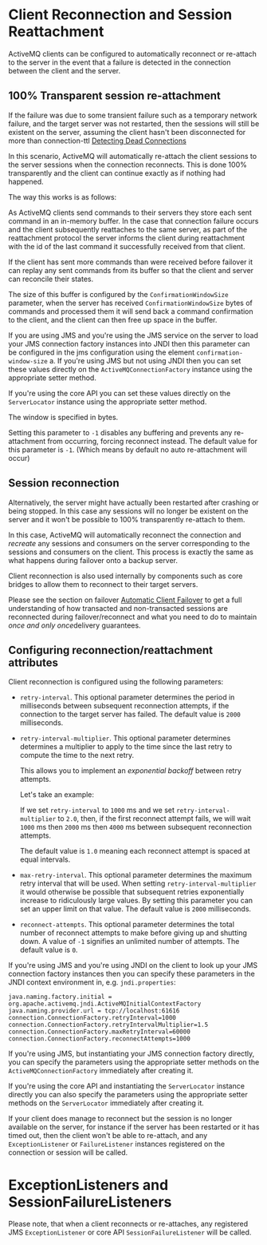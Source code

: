 # Client Reconnection and Session Reattachment

ActiveMQ clients can be configured to automatically reconnect or
re-attach to the server in the event that a failure is detected in the
connection between the client and the server.

## 100% Transparent session re-attachment

If the failure was due to some transient failure such as a temporary
network failure, and the target server was not restarted, then the
sessions will still be existent on the server, assuming the client
hasn't been disconnected for more than connection-ttl [Detecting Dead Connections](connection-ttl.md)

In this scenario, ActiveMQ will automatically re-attach the client
sessions to the server sessions when the connection reconnects. This is
done 100% transparently and the client can continue exactly as if
nothing had happened.

The way this works is as follows:

As ActiveMQ clients send commands to their servers they store each sent
command in an in-memory buffer. In the case that connection failure
occurs and the client subsequently reattaches to the same server, as
part of the reattachment protocol the server informs the client during
reattachment with the id of the last command it successfully received
from that client.

If the client has sent more commands than were received before failover
it can replay any sent commands from its buffer so that the client and
server can reconcile their states.

The size of this buffer is configured by the `ConfirmationWindowSize`
parameter, when the server has received `ConfirmationWindowSize` bytes
of commands and processed them it will send back a command confirmation
to the client, and the client can then free up space in the buffer.

If you are using JMS and you're using the JMS service on the server to
load your JMS connection factory instances into JNDI then this parameter
can be configured in the jms configuration using the element
`confirmation-window-size` a. If you're using JMS but not using JNDI
then you can set these values directly on the
`ActiveMQConnectionFactory` instance using the appropriate setter
method.

If you're using the core API you can set these values directly on the
`ServerLocator` instance using the appropriate setter method.

The window is specified in bytes.

Setting this parameter to `-1` disables any buffering and prevents any
re-attachment from occurring, forcing reconnect instead. The default
value for this parameter is `-1`. (Which means by default no auto
re-attachment will occur)

## Session reconnection

Alternatively, the server might have actually been restarted after
crashing or being stopped. In this case any sessions will no longer be
existent on the server and it won't be possible to 100% transparently
re-attach to them.

In this case, ActiveMQ will automatically reconnect the connection and
*recreate* any sessions and consumers on the server corresponding to the
sessions and consumers on the client. This process is exactly the same
as what happens during failover onto a backup server.

Client reconnection is also used internally by components such as core
bridges to allow them to reconnect to their target servers.

Please see the section on failover [Automatic Client Failover](ha.md) to get a full understanding of how
transacted and non-transacted sessions are reconnected during
failover/reconnect and what you need to do to maintain *once and only
once*delivery guarantees.

## Configuring reconnection/reattachment attributes

Client reconnection is configured using the following parameters:

-   `retry-interval`. This optional parameter determines the period in
    milliseconds between subsequent reconnection attempts, if the
    connection to the target server has failed. The default value is
    `2000` milliseconds.

-   `retry-interval-multiplier`. This optional parameter determines
    determines a multiplier to apply to the time since the last retry to
    compute the time to the next retry.

    This allows you to implement an *exponential backoff* between retry
    attempts.

    Let's take an example:

    If we set `retry-interval` to `1000` ms and we set
    `retry-interval-multiplier` to `2.0`, then, if the first reconnect
    attempt fails, we will wait `1000` ms then `2000` ms then `4000` ms
    between subsequent reconnection attempts.

    The default value is `1.0` meaning each reconnect attempt is spaced
    at equal intervals.

-   `max-retry-interval`. This optional parameter determines the maximum
    retry interval that will be used. When setting
    `retry-interval-multiplier` it would otherwise be possible that
    subsequent retries exponentially increase to ridiculously large
    values. By setting this parameter you can set an upper limit on that
    value. The default value is `2000` milliseconds.

-   `reconnect-attempts`. This optional parameter determines the total
    number of reconnect attempts to make before giving up and shutting
    down. A value of `-1` signifies an unlimited number of attempts. The
    default value is `0`.

If you're using JMS and you're using JNDI on the client to look up your
JMS connection factory instances then you can specify these parameters
in the JNDI context environment in, e.g. `jndi.properties`:

    java.naming.factory.initial = org.apache.activemq.jndi.ActiveMQInitialContextFactory
    java.naming.provider.url = tcp://localhost:61616
    connection.ConnectionFactory.retryInterval=1000
    connection.ConnectionFactory.retryIntervalMultiplier=1.5
    connection.ConnectionFactory.maxRetryInterval=60000
    connection.ConnectionFactory.reconnectAttempts=1000

If you're using JMS, but instantiating your JMS connection factory
directly, you can specify the parameters using the appropriate setter
methods on the `ActiveMQConnectionFactory` immediately after creating
it.

If you're using the core API and instantiating the `ServerLocator`
instance directly you can also specify the parameters using the
appropriate setter methods on the `ServerLocator` immediately after
creating it.

If your client does manage to reconnect but the session is no longer
available on the server, for instance if the server has been restarted
or it has timed out, then the client won't be able to re-attach, and any
`ExceptionListener` or `FailureListener` instances registered on the
connection or session will be called.

ExceptionListeners and SessionFailureListeners
==============================================

Please note, that when a client reconnects or re-attaches, any
registered JMS `ExceptionListener` or core API `SessionFailureListener`
will be called.
